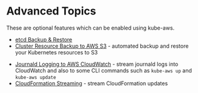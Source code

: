 # Advanced Topics

These are optional features which can be enabled using kube-aws.

* [etcd Backup & Restore](etcd-backup-and-restore.md)
* [Cluster Resource Backup to AWS S3](cluster-resource-backup-to-s3.md) - automated backup and restore your Kubernetes resources to S3
<!--* [Restore Kubernetes resources](/contrib/cluster-backup/README.md)-->
* [Journald Logging to AWS CloudWatch](journald-logging-to-aws-cloudwatch.md) - stream journald logs into CloudWatch and also to some CLI commands such as `kube-aws up` and `kube-aws update`
* [CloudFormation Streaming](/Documentation/kubernetes-on-aws-cloudformation-streaming.md) - stream CloudFormation updates 